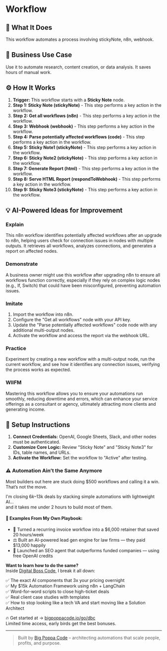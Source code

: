 # Workflow

## 🚀 What It Does
This workflow automates a process involving stickyNote, n8n, webhook.

## 💼 Business Use Case
Use it to automate research, content creation, or data analysis. It saves hours of manual work.

## ⚙️ How It Works
1.  **Trigger:** This workflow starts with a **Sticky Note** node.
2. **Step 1: Sticky Note (stickyNote)** - This step performs a key action in the workflow.
3. **Step 2: Get all workflows (n8n)** - This step performs a key action in the workflow.
4. **Step 3: Webhook (webhook)** - This step performs a key action in the workflow.
5. **Step 4: Parse potentially affected workflows (code)** - This step performs a key action in the workflow.
6. **Step 5: Sticky Note1 (stickyNote)** - This step performs a key action in the workflow.
7. **Step 6: Sticky Note2 (stickyNote)** - This step performs a key action in the workflow.
8. **Step 7: Generate Report (html)** - This step performs a key action in the workflow.
9. **Step 8: Serve HTML Report (respondToWebhook)** - This step performs a key action in the workflow.
10. **Step 9: Sticky Note3 (stickyNote)** - This step performs a key action in the workflow.

## 💡 AI-Powered Ideas for Improvement
### Explain
This n8n workflow identifies potentially affected workflows after an upgrade to n8n, helping users check for connection issues in nodes with multiple outputs. It retrieves all workflows, analyzes connections, and generates a report on affected nodes.

### Demonstrate
A business owner might use this workflow after upgrading n8n to ensure all workflows function correctly, especially if they rely on complex logic nodes (e.g., If, Switch) that could have been misconfigured, preventing automation issues.

### Imitate
1. Import the workflow into n8n.
2. Configure the "Get all workflows" node with your API key.
3. Update the "Parse potentially affected workflows" code node with any additional multi-output nodes.
4. Activate the workflow and access the report via the webhook URL.

### Practice
Experiment by creating a new workflow with a multi-output node, run the current workflow, and see how it identifies any connection issues, verifying the process works as expected.

### WIIFM
Mastering this workflow allows you to ensure your automations run smoothly, reducing downtime and errors, which can enhance your service offerings as a consultant or agency, ultimately attracting more clients and generating income.

## 🔧 Setup Instructions
1. **Connect Credentials:** OpenAI, Google Sheets, Slack, and other nodes must be authenticated.
2. **Customize Core Logic:** Review "Sticky Note" and "Sticky Note3" for IDs, table names, and URLs.
3. **Activate the Workflow:** Set the workflow to "Active" after testing.

### ⚠️ Automation Ain’t the Same Anymore

Most builders out here are stuck doing $500 workflows and calling it a win.  
That’s not the move.  

I'm closing $6k–$13k deals by stacking simple automations with lightweight AI...  
and it takes me under 2 hours to build most of them.

#### 🧠 Examples From My Own Playbook:
- 🔁 Turned a recurring invoice workflow into a $6,000 retainer that saved 20 hours/week  
- ⚖️ Built an AI-powered lead gen engine for law firms — they paid $13,000 happily  
- 🚀 Launched an SEO agent that outperforms funded companies — using free OpenAI credits  

**Want to learn how to do the same?**  
Inside [Digital Boss Code](https://bigpoppacode.io/go/dbc), I break it all down:

✅ The exact AI components that 3x your pricing overnight  
✅ My $15k Automation Framework using n8n + LangChain  
✅ Word-for-word scripts to close high-ticket deals  
✅ Real client case studies with templates  
✅ How to stop looking like a tech VA and start moving like a Solution Architect  

🔥 Get started at → [bigpoppacode.io/go/dbc](https://bigpoppacode.io/go/dbc)  
Limited time access, early birds get the best bonuses.

---
> Built by [Big Poppa Code](https://bigpoppacode.io) – architecting automations that scale people, profits, and purpose.
